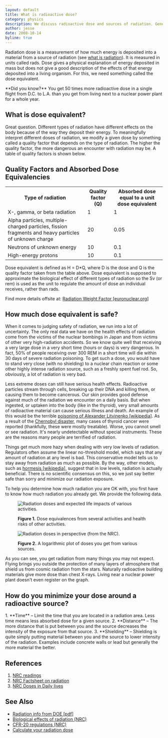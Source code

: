 ```yaml
---
layout: default
title: What is radioactive dose?
category: physics
description: We discuss radioactive dose and sources of radiation. General health related stuff.
author: jesse
date: 2008-10-14
byline: true
---
```


<div class="row">
<div class="col-md-8" markdown="1" id="dose">

Radiation dose is a measurement of how much energy is deposited into a material from a source of
radiation (see <a href="{% link radioactivity.md %}">what is radiation</a>). It is measured in
units called rads. Dose gives a physical explanation of energy deposited in mass but does not
give a good description of the effects of that energy deposited into a living organism. For
this, we need something called the dose equivalent.

<div class="alert alert-success" role="alert" markdown="1">
**Did you know?** You get 50 times more radioactive 
dose in a single flight from D.C. to L.A. than you get from living next to a nuclear power plant 
for a whole year.
</div>

<h2 id="doseequiv">What is dose equivalent?</h2>
Great question. Different types of radiation have different effects on the body because 
of the way they deposit their energy. To meaningfully interpret different doses of radiation, 
we modify a given dose by something called a quality factor that depends on the type of radiation. 
The higher the quality factor, the more dangerous an encounter with radiation may be. A table of 
quality factors is shown below.

</div>
</div>

<div class="row">
<div class="col-md-8" markdown="1">

## Quality Factors and Absorbed Dose Equivalencies

<table class="table table-striped">

<tr><th>Type of radiation </th><th >Quality factor<br />(Q)</th><th >Absorbed dose equal to a unit dose equivalent</th></tr>
<tr><td>X-, gamma, or beta radiation</td><td>1</td><td>1</td></tr>
<tr><td>Alpha particles, multiple-charged particles, fission 
fragments and heavy particles of unknown charge</td><td>20</td><td>0.05</td></tr>
<tr><td>Neutrons of unknown energy</td><td>10</td><td>0.1</td></tr>
<tr><td>High-energy protons</td><td>10</td><td>0.1</td></tr>
</table>

Dose equivalent is defined as H = D\*Q, where D is the dose and Q is the quality factor taken
from the table above. Dose equivalent is supposed to approximate the biological effect of
different types of radiation so the Sv (or rem) is used as the unit to regulate
the amount of dose an individual receives, rather than rads.

Find more details offsite at: <a href="https://www.euronuclear.org/glossary/radiation-weighting-factors/">Radiation Weight Factor [euronuclear.org]</a>

## How much dose equivalent is safe?

When it comes to judging safety of radiation, we run into a lot of uncertainty. The only real data we have on the health effects of radiation
come from the victims of the nuclear bombings in Japan and from victims of other very high-radiation accidents. So we know quite well that receiving
a very large dose in a very short time (hours or days) is very dangerous. In fact, 50% of people receiving over 300 REM in a short time will die within 30 days
of severe radiation poisoning. To get such a dose, you would have to stand very close (with no shielding) to a nuclear chain reaction or some
other highly intense radiation source, such as a freshly spent fuel rod. So, obviously, a lot of radiation is very bad.

Less extreme doses can still have serious health effects. Radioactive particles stream through cells, breaking up their
DNA and killing them, or causing them to become cancerous. Our skin provides good defense against much of the radiation
we encounter on a daily basis. But when ingested, or uptaken into the body (like in the thyroid), very small amounts
of radioactive material can cause serious illness and death. An example of this would be the terrible
<a href="http://en.wikipedia.org/wiki/Alexander_Litvinenko_poisoning">poisoning of Alexander Litvinenko [wikipedia]</a>.
As a result of the <a href="{% link chernobyl-main.html %}">Chernobyl disaster</a>, many cases of thyroid cancer were reported (thankfully,
these were mostly treatable). Worse, you cannot smell or see radiation. It's nearly undetectable without special
instruments. These are the reasons many people are terrified of radiation.

Things get much more hazy when dealing with very low levels of radiation. Regulators often assume
the linear no-threshold model, which says that any amount of radiation at any level is bad. This
conservative model tells us to stay away from radiation as much as possible. By the way, other
models, such as <a href="https://en.wikipedia.org/wiki/Hormesis">hormesis [wikipedia]</a>, suggest
that in low levels, radiation is actually beneficial. There is no scientific consensus on this,
so we just say better safe than sorry and minimize our radiation exposure.

To help you determine how much radiation you are OK with, you first have to know how much radiation you already
get. We provide the following data.

<figure>
<img src="/img/rad_effects.png" alt="Radiation doses and expected life impacts of various activities."/>
<figcaption>
<p><strong>Figure 1.</strong>  Dose equivalences from several activities and health risks of other activities.</p>
</figcaption>
</figure>

<figure>
<img src="/img/doses-in-perspective.jpg" alt="Radiation doses in perspective
(from the NRC)." title="Radiation doses in perspective (from the NRC)."/>
<figcaption>
<p><strong>Figure 2.</strong>  A logarithmic plot of doses you get from various sources.</p>
</figcaption>
</figure>

As you can see, you get radiation from many things you may not expect. Flying brings you
outside the protection of many layers of atmosphere that shield us from cosmic radiation
from the stars. Naturally radioactive building materials give more dose than chest X-rays.
Living near a nuclear power plant doesn't even register on the graph.

<h2 id="protect">How do you minimize your dose around a radioactive source?</h2>
1. **Time** – Limit the time that you are located in a radiation area.  Less time means less absorbed dose for a given source.
2. **Distance** – The more distance that is put between you and the source decreases the intensity of the exposure from that source.
3. **Shielding** – Shielding is quite simply putting material between you and the source to lower intensity of the radiation.
   Examples include concrete walls or lead but generally the more material the better.

## References

1. <a href="https://www.nrc.gov/reading-rm/doc-collections/cfr/part020/part020-1004.html">NRC readings</a>
2. <a href="https://www.nrc.gov/reading-rm/doc-collections/fact-sheets/bio-effects-radiation.html">NRC Factsheet on radiation</a>
3. <a href="https://www.nrc.gov/about-nrc/radiation/around-us/doses-daily-lives.html">NRC Doses in Daily lives</a>

## See Also

- <a href="https://energy.gov/ehss/radiation-safety-training-materials">Radiation info from DOE [pdf]</a>
- <a href="https://www.nrc.gov/reading-rm/doc-collections/fact-sheets/bio-effects-radiation.html">Biological effects of radiation (NRC)</a>
- <a href="https://www.nrc.gov/reading-rm/doc-collections/cfr/part020/">CFR-20 regulations (NRC)</a>
- <a href="https://www.epa.gov/radiation/calculate-your-radiation-dose">Calculate your radiation dose</a>

</div>
</div>
